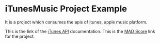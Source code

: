 # iTunesMusic Project Example

It is a project which consumes the apis of itunes, apple music platform.
 
This is the link of the [iTunes API] documentation.
This is the [MAD Score] link for the project.



[iTunes API]: <http://daringfireball.net>
[MAD Score]: <https://madscorecard.withgoogle.com/scorecards/1050428752/>


